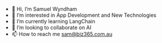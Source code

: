 - 👋 Hi, I’m Samuel Wyndham
- 👀 I’m interested in App Development and New Technologies
- 🌱 I’m currently learning LangChain
- 💞️ I’m looking to collaborate on AI
- 📫 How to reach me sam@biz365.com.au

<!---
mrwyndham/mrwyndham is a ✨ special ✨ repository because its `README.md` (this file) appears on your GitHub profile.
You can click the Preview link to take a look at your changes.
--->

